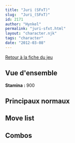 ```yaml
---
title: "Juri (SFxT)"
slug:  "Juri_(SFxT)"
id: 2171
author: "Hynkel"
permalink: "juri-sfxt.html"
layout: "character.njk"
tags: "character"
date: "2012-03-08"
---
```


[Retour à la fiche du jeu](Street_Fighter_x_Tekken "wikilink")

## Vue d'ensemble

**Stamina :** 900

## Principaux normaux

## Move list

## Combos
